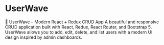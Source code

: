 # UserWave
🌊 UserWave – Modern React + Redux CRUD App A beautiful and responsive CRUD application built with React, Redux, React Router, and Bootstrap 5. UserWave allows you to add, edit, delete, and list users with a modern UI design inspired by admin dashboards.
